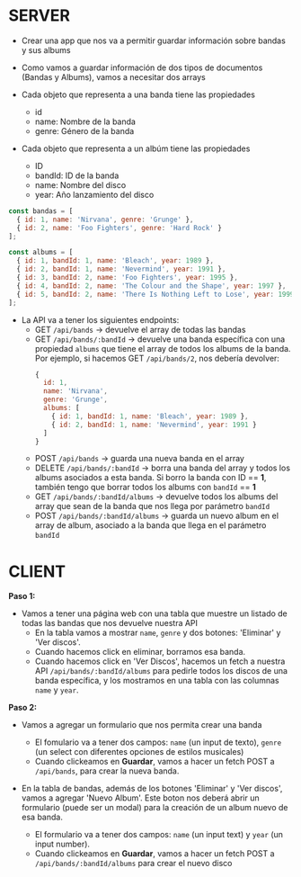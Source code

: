 # SERVER

- Crear una app que nos va a permitir guardar información sobre bandas y sus albums

- Como vamos a guardar información de dos tipos de documentos (Bandas y Albums), vamos a necesitar dos arrays

- Cada objeto que representa a una banda tiene las propiedades
  - id
  - name: Nombre de la banda
  - genre: Género de la banda

- Cada objeto que representa a un albúm tiene las propiedades
  - ID
  - bandId: ID de la banda
  - name: Nombre del disco
  - year: Año lanzamiento del disco

```js
const bandas = [
  { id: 1, name: 'Nirvana', genre: 'Grunge' },
  { id: 2, name: 'Foo Fighters', genre: 'Hard Rock' }
];

const albums = [
  { id: 1, bandId: 1, name: 'Bleach', year: 1989 },
  { id: 2, bandId: 1, name: 'Nevermind', year: 1991 },
  { id: 3, bandId: 2, name: 'Foo Fighters', year: 1995 },
  { id: 4, bandId: 2, name: 'The Colour and the Shape', year: 1997 },
  { id: 5, bandId: 2, name: 'There Is Nothing Left to Lose', year: 1999 }
];
```

- La API va a tener los siguientes endpoints:
  - GET `/api/bands` -> devuelve el array de todas las bandas
  - GET `/api/bands/:bandId` -> devuelve una banda específica con una propiedad `albums` que tiene el array de todos los albums de la banda. Por ejemplo, si hacemos GET `/api/bands/2`, nos debería devolver:
    ```js
    {
      id: 1,
      name: 'Nirvana',
      genre: 'Grunge',
      albums: [
        { id: 1, bandId: 1, name: 'Bleach', year: 1989 },
        { id: 2, bandId: 1, name: 'Nevermind', year: 1991 }
      ]
    }
    ```
  - POST `/api/bands` -> guarda una nueva banda en el array
  - DELETE `/api/bands/:bandId` -> borra una banda del array y todos los albums asociados a esta banda. Si borro la banda con ID == **1**, también tengo que borrar todos los albums con `bandId` == **1**
  - GET `/api/bands/:bandId/albums` -> devuelve todos los albums del array que sean de la banda que nos llega por parámetro `bandId`
  - POST `/api/bands/:bandId/albums` -> guarda un nuevo album en el array de album, asociado a la banda que llega en el parámetro `bandId`


# CLIENT
**Paso 1:**
- Vamos a tener una página web con una tabla que muestre un listado de todas las bandas que nos devuelve nuestra API
  - En la tabla vamos a mostrar `name`, `genre` y dos botones: 'Eliminar' y 'Ver discos'.
  - Cuando hacemos click en eliminar, borramos esa banda.
  - Cuando hacemos click en 'Ver Discos', hacemos un fetch a nuestra API `/api/bands/:bandId/albums` para pedirle todos los discos de una banda específica, y los mostramos en una tabla con las columnas `name` y `year`.

**Paso 2:**
- Vamos a agregar un formulario que nos permita crear una banda
  - El fomulario va a tener dos campos: `name` (un input de texto), `genre` (un select con diferentes opciones de estilos musicales)
  - Cuando clickeamos en **Guardar**, vamos a hacer un fetch POST a `/api/bands`, para crear la nueva banda.

- En la tabla de bandas, además de los botones 'Eliminar' y 'Ver discos', vamos a agregar 'Nuevo Album'. Este boton nos deberá abrir un formulario (puede ser un modal) para la creación de un album nuevo de esa banda.
  - El formulario va a tener dos campos: `name` (un input text) y `year` (un input number).
  - Cuando clickeamos en **Guardar**, vamos a hacer un fetch POST a `/api/bands/:bandId/albums` para crear el nuevo disco